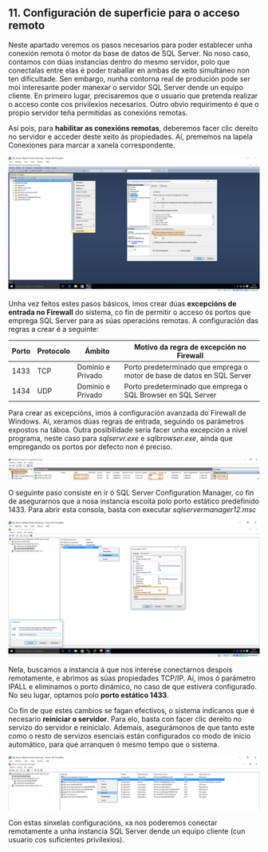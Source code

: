 ## 11. Configuración de superficie para o acceso remoto

Neste apartado veremos os pasos necesarios para poder establecer unha conexión remota ó motor da base de datos de SQL Server. No noso caso, contamos con dúas instancias dentro do mesmo servidor, polo que conectalas entre elas é poder traballar en ambas de xeito simultáneo non ten dificultade. Sen embargo, nunha contorna real de produción pode ser moi interesante poder manexar o servidor SQL Server dende un equipo cliente. En primeiro lugar, precisaremos que o usuario que pretenda realizar o acceso conte cos privilexios necesarios. Outro obvio requirimento é que o propio servidor teña permitidas as conexións remotas.

Así pois, para **habilitar as conexións remotas**, deberemos facer clic dereito no servidor e acceder deste xeito ás propiedades. Aí, prememos na lapela Conexiones para marcar a xanela correspondente.

![01](./img/11_01.png)


Unha vez feitos estes pasos básicos, imos crear dúas **excepcións de entrada no Firewall** do sistema, co fin de permitir o acceso ós portos que emprega SQL Server para as súas operacións remotas. A configuración das regras a crear é a seguinte:

| Porto | Protocolo | Ámbito            | Motivo da regra de excepción no Firewall                                |
|-------|-----------|-------------------|-------------------------------------------------------------------------|
| 1433  | TCP       | Dominio e Privado | Porto predeterminado que emprega o motor de base de datos en SQL Server |
| 1434  | UDP       | Dominio e Privado | Porto predeterminado que emprega o SQL Browser en SQL Server            |


Para crear as excepcións, imos á configuración avanzada do Firewall de Windows. Aí, xeramos dúas regras de entrada, seguindo os parámetros expostos na táboa. Outra posibilidade sería facer unha excepción a nivel programa, neste caso para *sqlservr.exe* e *sqlbrowser.exe*, aínda que empregando os portos por defecto non é preciso.

![02](./img/11_02.png)


O seguinte paso consiste en ir ó SQL Server Configuration Manager, co fin de asegurarnos que a nosa instancia escoita polo porto estático predefinido 1433. Para abrir esta consola, basta con executar *sqlservermanager12.msc*

![03](./img/11_03.png)


Nela, buscamos a instancia á que nos interese conectarnos despois remotamente, e abrimos as súas propiedades TCP/IP. Aí, imos ó parámetro IPALL e eliminamos o porto dinámico, no caso de que estivera configurado. No seu lugar, optamos polo **porto estático 1433**.

Co fin de que estes cambios se fagan efectivos, o sistema indícanos que é necesario **reiniciar o servidor**. Para elo, basta con facer clic dereito no servizo do servidor e reinicialo. Ademais, asegurámonos de que tanto este como o resto de servizos esenciais están configurados co modo de inicio automático, para que arranquen ó mesmo tempo que o sistema.

![04](./img/11_04.png)


Con estas sinxelas configuracións, xa nos poderemos conectar remotamente a unha instancia SQL Server dende un equipo cliente (cun usuario cos suficientes privilexios).
